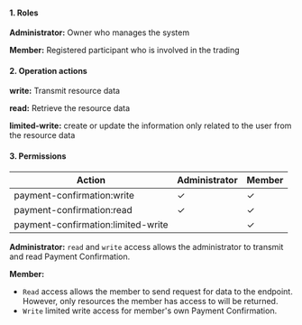 #### 1. Roles

**Administrator:** Owner who manages the system

**Member:** Registered participant who is involved in the trading

#### 2. Operation actions

**write:** Transmit resource data

**read:** Retrieve the resource data

**limited-write:** create or update the information only related to the user from the resource data

#### 3. Permissions


|      Action                      | Administrator       | Member            |
|----------------------------------|---------------------|-------------------|
| payment-confirmation:write  | ✓                   | ✓                |
| payment-confirmation:read   | ✓                   | ✓                |
| payment-confirmation:limited-write  |                    | ✓                |

**Administrator:** `read` and `write` access allows the administrator to transmit and read Payment Confirmation.

**Member:** 
- `Read` access allows the member to send request for data to the endpoint. However, only resources the member has access to will be returned. 
- `Write` limited write access for member's own Payment Confirmation.